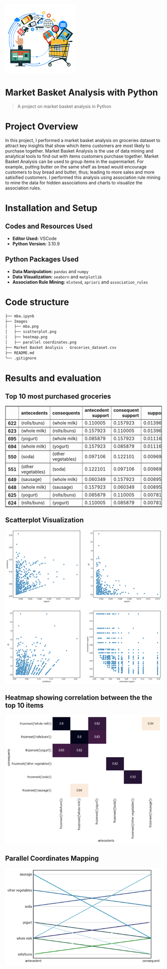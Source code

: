 ![](https://github.com/Nalito/Market-Basket-Analysis/blob/main/Images/mba.png)

# Market Basket Analysis with Python

> A project on market basket analysis in Python

# Project Overview

In this project, I performed a market basket analysis on groceries dataset to attract key insights that show which items customers are most likely to purchase together. Market Basket Analysis is the use of data mining and analytical tools to find out with items customers purchase together.
Market Basket Analysis can be used to group items in the supermarket. For example, putting butter on the same shelf as bread would encourage customers to buy bread and butter, thus; leading to more sales and more satisified customers.
I performed this analysis using association rule mining to mine the data for hidden associations and charts to visualize the association rules.

# Installation and Setup

## Codes and Resources Used
- **Editor Used:**  VSCode
- **Python Version:** 3.10.9

## Python Packages Used
- **Data Manipulation:** `pandas` and `numpy`
- **Data Visualization:** `seaborn` and `matplotlib`
- **Association Rule Mining:**  `mlxtend`, `apriori` and `association_rules`


# Code structure

```bash
├── mba.ipynb
├── Images
│   ├── mba.png
│   ├── scatterplot.png
│   ├── heatmap.png
│   ├── parallel coordinates.png
├── Market Basket Analysis - Groceries_dataset.csv
├── README.md
└── .gitignore
```

# Results and evaluation

## Top 10 most purchased groceries
<div>
<table border="1" class="dataframe">
  <thead>
    <tr style="text-align: right;">
      <th></th>
      <th>antecedents</th>
      <th>consequents</th>
      <th>antecedent support</th>
      <th>consequent support</th>
      <th>support</th>
      <th>confidence</th>
      <th>lift</th>
      <th>leverage</th>
      <th>conviction</th>
      <th>zhangs_metric</th>
    </tr>
  </thead>
  <tbody>
    <tr>
      <th>622</th>
      <td>(rolls/buns)</td>
      <td>(whole milk)</td>
      <td>0.110005</td>
      <td>0.157923</td>
      <td>0.013968</td>
      <td>0.126974</td>
      <td>0.804028</td>
      <td>-0.003404</td>
      <td>0.964550</td>
      <td>-0.214986</td>
    </tr>
    <tr>
      <th>623</th>
      <td>(whole milk)</td>
      <td>(rolls/buns)</td>
      <td>0.157923</td>
      <td>0.110005</td>
      <td>0.013968</td>
      <td>0.088447</td>
      <td>0.804028</td>
      <td>-0.003404</td>
      <td>0.976350</td>
      <td>-0.224474</td>
    </tr>
    <tr>
      <th>695</th>
      <td>(yogurt)</td>
      <td>(whole milk)</td>
      <td>0.085879</td>
      <td>0.157923</td>
      <td>0.011161</td>
      <td>0.129961</td>
      <td>0.822940</td>
      <td>-0.002401</td>
      <td>0.967861</td>
      <td>-0.190525</td>
    </tr>
    <tr>
      <th>694</th>
      <td>(whole milk)</td>
      <td>(yogurt)</td>
      <td>0.157923</td>
      <td>0.085879</td>
      <td>0.011161</td>
      <td>0.070673</td>
      <td>0.822940</td>
      <td>-0.002401</td>
      <td>0.983638</td>
      <td>-0.203508</td>
    </tr>
    <tr>
      <th>550</th>
      <td>(soda)</td>
      <td>(other vegetables)</td>
      <td>0.097106</td>
      <td>0.122101</td>
      <td>0.009691</td>
      <td>0.099794</td>
      <td>0.817302</td>
      <td>-0.002166</td>
      <td>0.975219</td>
      <td>-0.198448</td>
    </tr>
    <tr>
      <th>551</th>
      <td>(other vegetables)</td>
      <td>(soda)</td>
      <td>0.122101</td>
      <td>0.097106</td>
      <td>0.009691</td>
      <td>0.079365</td>
      <td>0.817302</td>
      <td>-0.002166</td>
      <td>0.980729</td>
      <td>-0.202951</td>
    </tr>
    <tr>
      <th>649</th>
      <td>(sausage)</td>
      <td>(whole milk)</td>
      <td>0.060349</td>
      <td>0.157923</td>
      <td>0.008955</td>
      <td>0.148394</td>
      <td>0.939663</td>
      <td>-0.000575</td>
      <td>0.988811</td>
      <td>-0.063965</td>
    </tr>
    <tr>
      <th>648</th>
      <td>(whole milk)</td>
      <td>(sausage)</td>
      <td>0.157923</td>
      <td>0.060349</td>
      <td>0.008955</td>
      <td>0.056708</td>
      <td>0.939663</td>
      <td>-0.000575</td>
      <td>0.996140</td>
      <td>-0.070851</td>
    </tr>
    <tr>
      <th>625</th>
      <td>(yogurt)</td>
      <td>(rolls/buns)</td>
      <td>0.085879</td>
      <td>0.110005</td>
      <td>0.007819</td>
      <td>0.091051</td>
      <td>0.827697</td>
      <td>-0.001628</td>
      <td>0.979147</td>
      <td>-0.185487</td>
    </tr>
    <tr>
      <th>624</th>
      <td>(rolls/buns)</td>
      <td>(yogurt)</td>
      <td>0.110005</td>
      <td>0.085879</td>
      <td>0.007819</td>
      <td>0.071081</td>
      <td>0.827697</td>
      <td>-0.001628</td>
      <td>0.984071</td>
      <td>-0.189562</td>
    </tr>
  </tbody>
</table>
</div>

## Scatterplot Visualization

![](https://github.com/Nalito/Market-Basket-Analysis/blob/main/Images/scatterplots.png)

## Heatmap showing correlation between the the top 10 items
![](https://github.com/Nalito/Market-Basket-Analysis/blob/main/Images/heatmap.png)

## Parallel Coordinates Mapping
![](https://github.com/Nalito/Market-Basket-Analysis/blob/main/Images/parallel%20coordinates.png)
